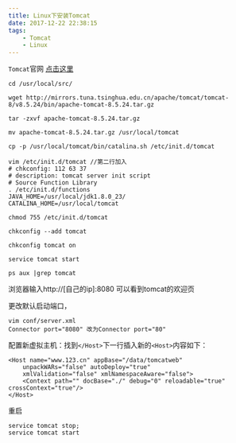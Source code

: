```yaml
---
title: Linux下安装Tomcat
date: 2017-12-22 22:38:15
tags:
	- Tomcat
	- Linux
---
```

`Tomcat`官网 [点击这里](http://tomcat.apache.org)

	cd /usr/local/src/

	wget http://mirrors.tuna.tsinghua.edu.cn/apache/tomcat/tomcat-8/v8.5.24/bin/apache-tomcat-8.5.24.tar.gz

	tar -zxvf apache-tomcat-8.5.24.tar.gz

	mv apache-tomcat-8.5.24.tar.gz /usr/local/tomcat

	cp -p /usr/local/tomcat/bin/catalina.sh /etc/init.d/tomcat

	vim /etc/init.d/tomcat //第二行加入
	# chkconfig: 112 63 37
	# description: tomcat server init script
	# Source Function Library
	. /etc/init.d/functions
	JAVA_HOME=/usr/local/jdk1.8.0_23/
	CATALINA_HOME=/usr/local/tomcat

<!-- more -->

	chmod 755 /etc/init.d/tomcat

	chkconfig --add tomcat

	chkconfig tomcat on

	service tomcat start

	ps aux |grep tomcat

浏览器输入http://[自己的ip]:8080 可以看到tomcat的欢迎页

更改默认启动端口，

	vim conf/server.xml
	Connector port="8080" 改为Connector port="80"

配置新虚拟主机：找到`</Host>`下一行插入新的`<Host>`内容如下：

	<Host name="www.123.cn" appBase="/data/tomcatweb"
    	unpackWARs="false" autoDeploy="true"
    	xmlValidation="false" xmlNamespaceAware="false">
    	<Context path="" docBase="./" debug="0" reloadable="true" crossContext="true"/>
	</Host>

重启
	
	service tomcat stop;
	service tomcat start

